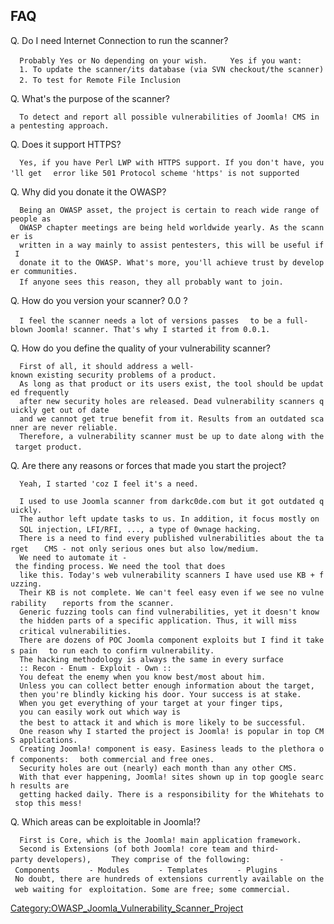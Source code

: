 ## FAQ

Q. Do I need Internet Connection to run the scanner?

`  Probably Yes or No depending on your wish.`
`  `
`  Yes if you want:`
`  1. To update the scanner/its database (via SVN checkout/the scanner)`
`  2. To test for Remote File Inclusion`
`  `

Q. What's the purpose of the scanner?

`  To detect and report all possible vulnerabilities of Joomla! CMS in a pentesting approach.`

Q. Does it support HTTPS?

`  Yes, if you have Perl LWP with HTTPS support. If you don't have, you'll get`
`  error like 501 Protocol scheme 'https' is not supported`

Q. Why did you donate it the OWASP?

`  Being an OWASP asset, the project is certain to reach wide range of people as`
`  OWASP chapter meetings are being held worldwide yearly. As the scanner is`
`  written in a way mainly to assist pentesters, this will be useful if I`
`  donate it to the OWASP. What's more, you'll achieve trust by developer communities.`
`  If anyone sees this reason, they all probably want to join.`
`  `

Q. How do you version your scanner? 0.0 ?

`  I feel the scanner needs a lot of versions passes`
`  to be a full-blown Joomla! scanner. That's why I started it from 0.0.1.`

Q. How do you define the quality of your vulnerability scanner?

`  First of all, it should address a well-known existing security problems of a product.`
`  As long as that product or its users exist, the tool should be updated frequently`
`  after new security holes are released. Dead vulnerability scanners quickly get out of date`
`  and we cannot get true benefit from it. Results from an outdated scanner are never reliable.`
`  Therefore, a vulnerability scanner must be up to date along with the target product.`
` `

Q. Are there any reasons or forces that made you start the project?

`  Yeah, I started 'coz I feel it's a need.`

`  I used to use Joomla scanner from darkc0de.com but it got outdated quickly.`
`  The author left update tasks to us. In addition, it focus mostly on`
`  SQL injection, LFI/RFI, ..., a type of 0wnage hacking. `
`  `
`  There is a need to find every published vulnerabilities about the target `
`  CMS - not only serious ones but also low/medium.`
`  We need to automate it - the finding process. We need the tool that does `
`  like this. Today's web vulnerability scanners I have used use KB + fuzzing. `
`  Their KB is not complete. We can't feel easy even if we see no vulnerability `
`  reports from the scanner.`
`  `
`  Generic fuzzing tools can find vulnerabilities, yet it doesn't know`
`  the hidden parts of a specific application. Thus, it will miss `
`  critical vulnerabilities.`
`  `
`  There are dozens of POC Joomla component exploits but I find it takes pain`
`  to run each to confirm vulnerability.`
`  `
`  The hacking methodology is always the same in every surface`
`  :: Recon - Enum - Exploit - Own ::`
`  You defeat the enemy when you know best/most about him.`
`  Unless you can collect better enough information about the target,`
`  then you're blindly kicking his door. Your success is at stake.`
`  When you get everything of your target at your finger tips, `
`  you can easily work out which way is`
`  the best to attack it and which is more likely to be successful.`
`  `
`  One reason why I started the project is Joomla! is popular in top CMS applications.  `
`  Creating Joomla! component is easy. Easiness leads to the plethora of components:`
`  both commercial and free ones.`
`  Security holes are out (nearly) each month than any other CMS. `
`  With that ever happening, Joomla! sites shown up in top google search results are `
`  getting hacked daily. There is a responsibility for the Whitehats to stop this mess!  `

Q. Which areas can be exploitable in Joomla\!?

`  First is Core, which is the Joomla! main application framework.`
`  Second is Extensions (of both Joomla! core team and third-party developers), `
`   They comprise of the following:`
`      - Components`
`      - Modules`
`      - Templates`
`      - Plugins`
` No doubt, there are hundreds of extensions currently available on the web waiting for`
` exploitation. Some are free; some commercial.`

[Category:OWASP_Joomla_Vulnerability_Scanner_Project](Category:OWASP_Joomla_Vulnerability_Scanner_Project "wikilink")